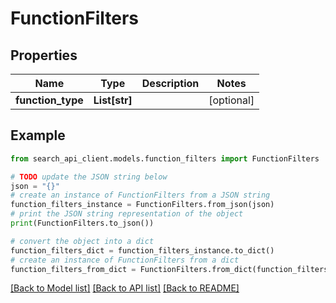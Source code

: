 # FunctionFilters


## Properties

Name | Type | Description | Notes
------------ | ------------- | ------------- | -------------
**function_type** | **List[str]** |  | [optional] 

## Example

```python
from search_api_client.models.function_filters import FunctionFilters

# TODO update the JSON string below
json = "{}"
# create an instance of FunctionFilters from a JSON string
function_filters_instance = FunctionFilters.from_json(json)
# print the JSON string representation of the object
print(FunctionFilters.to_json())

# convert the object into a dict
function_filters_dict = function_filters_instance.to_dict()
# create an instance of FunctionFilters from a dict
function_filters_from_dict = FunctionFilters.from_dict(function_filters_dict)
```
[[Back to Model list]](../README.md#documentation-for-models) [[Back to API list]](../README.md#documentation-for-api-endpoints) [[Back to README]](../README.md)


